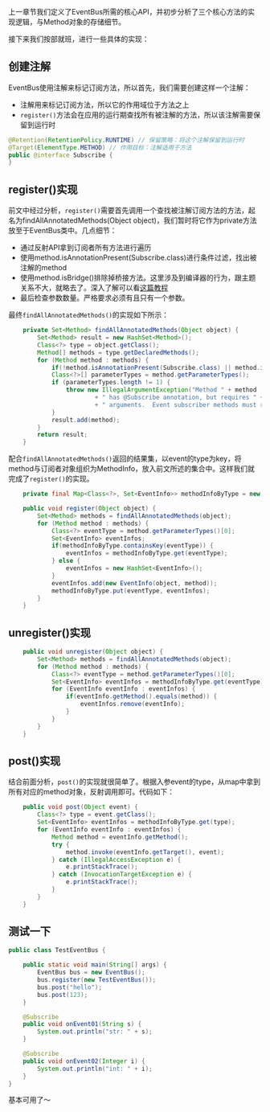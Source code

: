 上一章节我们定义了EventBus所需的核心API，并初步分析了三个核心方法的实现逻辑，与Method对象的存储细节。

接下来我们按部就班，进行一些具体的实现：


## 创建注解

EventBus使用注解来标记订阅方法，所以首先，我们需要创建这样一个注解：
* 注解用来标记订阅方法，所以它的作用域位于方法之上
* `register()`方法会在应用的运行期查找所有被注解的方法，所以该注解需要保留到运行时

```java
@Retention(RetentionPolicy.RUNTIME) // 保留策略：将这个注解保留到运行时
@Target(ElementType.METHOD) // 作用目标：注解适用于方法
public @interface Subscribe {
}
```

## register()实现

前文中经过分析，`register()`需要首先调用一个查找被注解订阅方法的方法，起名为findAllAnnotatedMethods(Object object)，我们暂时将它作为private方法放至于EventBus类中。几点细节：

* 通过反射API拿到订阅者所有方法进行遍历
* 使用method.isAnnotationPresent(Subscribe.class)进行条件过滤，找出被注解的method
* 使用method.isBridge()排除掉桥接方法。这里涉及到编译器的行为，跟主题关系不大，就略去了。深入了解可以看[这篇教程](http://berdy.iteye.com/blog/810488)
* 最后检查参数数量。严格要求必须有且只有一个参数。


最终`findAllAnnotatedMethods()`的实现如下所示：

```java
    private Set<Method> findAllAnnotatedMethods(Object object) {
        Set<Method> result = new HashSet<Method>();
        Class<?> type = object.getClass();
        Method[] methods = type.getDeclaredMethods();
        for (Method method : methods) {
            if(!method.isAnnotationPresent(Subscribe.class) || method.isBridge()) continue;
            Class<?>[] parameterTypes = method.getParameterTypes();
            if (parameterTypes.length != 1) {
                throw new IllegalArgumentException("Method " + method
                        + " has @Subscribe annotation, but requires " + parameterTypes.length
                        + " arguments.  Event subscriber methods must require a single argument.");
            }
            result.add(method);
        }
        return result;
    }
```

配合`findAllAnnotatedMethods()`返回的结果集，以event的type为key，将method与订阅者对象组织为MethodInfo，放入前文所述的集合中。这样我们就完成了`register()`的实现。

```java
    private final Map<Class<?>, Set<EventInfo>> methodInfoByType = new HashMap<Class<?>, Set<EventInfo>>();

    public void register(Object object) {
        Set<Method> methods = findAllAnnotatedMethods(object);
        for (Method method : methods) {
            Class<?> eventType = method.getParameterTypes()[0];
            Set<EventInfo> eventInfos;
            if(methodInfoByType.containsKey(eventType)) {
                eventInfos = methodInfoByType.get(eventType);
            } else {
                eventInfos = new HashSet<EventInfo>();
            }
            eventInfos.add(new EventInfo(object, method));
            methodInfoByType.put(eventType, eventInfos);
        }
    }
```


## unregister()实现

```java
    public void unregister(Object object) {
        Set<Method> methods = findAllAnnotatedMethods(object);
        for (Method method : methods) {
            Class<?> eventType = method.getParameterTypes()[0];
            Set<EventInfo> eventInfos = methodInfoByType.get(eventType);
            for (EventInfo eventInfo : eventInfos) {
                if(eventInfo.getMethod().equals(method)) {
                    eventInfos.remove(eventInfo);
                }
            }
        }
    }
```

## post()实现

结合前面分析，`post()`的实现就很简单了。根据入参event的type，从map中拿到所有对应的method对象，反射调用即可。代码如下：
```java
    public void post(Object event) {
        Class<?> type = event.getClass();
        Set<EventInfo> eventInfos = methodInfoByType.get(type);
        for (EventInfo eventInfo : eventInfos) {
            Method method = eventInfo.getMethod();
            try {
                method.invoke(eventInfo.getTarget(), event);
            } catch (IllegalAccessException e) {
                e.printStackTrace();
            } catch (InvocationTargetException e) {
                e.printStackTrace();
            }
        }
    }
```

## 测试一下

```java
public class TestEventBus {

    public static void main(String[] args) {
        EventBus bus = new EventBus();
        bus.register(new TestEventBus());
        bus.post("hello");
        bus.post(123);
    }

    @Subscribe
    public void onEvent01(String s) {
        System.out.println("str: " + s);
    }

    @Subscribe
    public void onEvent02(Integer i) {
        System.out.println("int: " + i);
    }
}
```

基本可用了～
